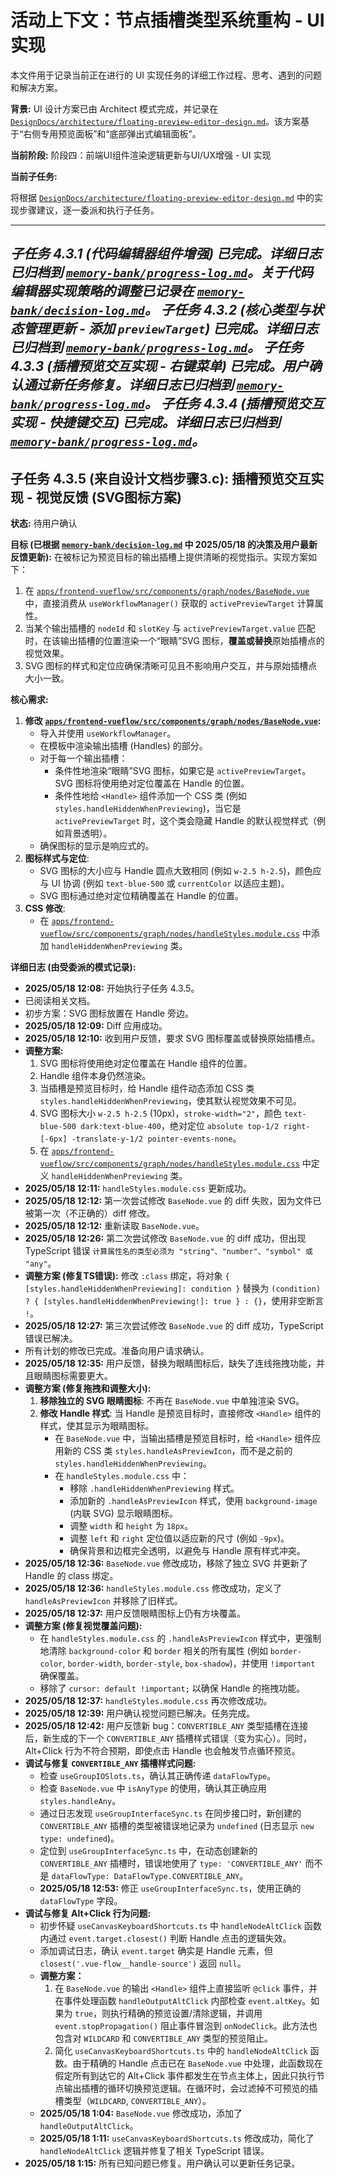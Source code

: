 # 活动上下文：节点插槽类型系统重构 - UI 实现

本文件用于记录当前正在进行的 UI 实现任务的详细工作过程、思考、遇到的问题和解决方案。

**背景:**
UI 设计方案已由 Architect 模式完成，并记录在 [`DesignDocs/architecture/floating-preview-editor-design.md`](./DesignDocs/architecture/floating-preview-editor-design.md)。该方案基于“右侧专用预览面板”和“底部弹出式编辑面板”。

**当前阶段:** 阶段四：前端UI组件渲染逻辑更新与UI/UX增强 - UI 实现

**当前子任务:**

将根据 [`DesignDocs/architecture/floating-preview-editor-design.md`](./DesignDocs/architecture/floating-preview-editor-design.md) 中的实现步骤建议，逐一委派和执行子任务。

---
*子任务 4.3.1 (代码编辑器组件增强) 已完成。详细日志已归档到 [`memory-bank/progress-log.md`](./memory-bank/progress-log.md)。关于代码编辑器实现策略的调整已记录在 [`memory-bank/decision-log.md`](./memory-bank/decision-log.md)。*
*子任务 4.3.2 (核心类型与状态管理更新 - 添加 `previewTarget`) 已完成。详细日志已归档到 [`memory-bank/progress-log.md`](./memory-bank/progress-log.md)。*
*子任务 4.3.3 (插槽预览交互实现 - 右键菜单) 已完成。用户确认通过新任务修复。详细日志已归档到 [`memory-bank/progress-log.md`](./memory-bank/progress-log.md)。*
*子任务 4.3.4 (插槽预览交互实现 - 快捷键交互) 已完成。详细日志已归档到 [`memory-bank/progress-log.md`](./memory-bank/progress-log.md)。*
---

## 子任务 4.3.5 (来自设计文档步骤3.c): 插槽预览交互实现 - 视觉反馈 (SVG图标方案)

**状态:** 待用户确认

**目标 (已根据 [`memory-bank/decision-log.md`](./memory-bank/decision-log.md) 中 2025/05/18 的决策及用户最新反馈更新):**
在被标记为预览目标的输出插槽上提供清晰的视觉指示。实现方案如下：
1.  在 [`apps/frontend-vueflow/src/components/graph/nodes/BaseNode.vue`](../apps/frontend-vueflow/src/components/graph/nodes/BaseNode.vue) 中，直接消费从 `useWorkflowManager()` 获取的 `activePreviewTarget` 计算属性。
2.  当某个输出插槽的 `nodeId` 和 `slotKey` 与 `activePreviewTarget.value` 匹配时，在该输出插槽的位置渲染一个“眼睛”SVG 图标，**覆盖或替换**原始插槽点的视觉效果。
3.  SVG 图标的样式和定位应确保清晰可见且不影响用户交互，并与原始插槽点大小一致。

**核心需求:**
1.  **修改 [`apps/frontend-vueflow/src/components/graph/nodes/BaseNode.vue`](../apps/frontend-vueflow/src/components/graph/nodes/BaseNode.vue):**
    *   导入并使用 `useWorkflowManager`。
    *   在模板中渲染输出插槽 (Handles) 的部分。
    *   对于每一个输出插槽：
        *   条件性地渲染“眼睛”SVG 图标，如果它是 `activePreviewTarget`。SVG 图标将使用绝对定位覆盖在 Handle 的位置。
        *   条件性地给 `<Handle>` 组件添加一个 CSS 类 (例如 `styles.handleHiddenWhenPreviewing`)，当它是 `activePreviewTarget` 时，这个类会隐藏 Handle 的默认视觉样式（例如背景透明）。
    *   确保图标的显示是响应式的。
2.  **图标样式与定位**:
    *   SVG 图标的大小应与 Handle 圆点大致相同 (例如 `w-2.5 h-2.5`)，颜色应与 UI 协调 (例如 `text-blue-500` 或 `currentColor` 以适应主题)。
    *   SVG 图标通过绝对定位精确覆盖在 Handle 的位置。
3.  **CSS 修改**:
    *   在 [`apps/frontend-vueflow/src/components/graph/nodes/handleStyles.module.css`](../apps/frontend-vueflow/src/components/graph/nodes/handleStyles.module.css) 中添加 `handleHiddenWhenPreviewing` 类。

**详细日志 (由受委派的模式记录):**
*   **2025/05/18 12:08:** 开始执行子任务 4.3.5。
*   已阅读相关文档。
*   初步方案：SVG 图标放置在 Handle 旁边。
*   **2025/05/18 12:09:** Diff 应用成功。
*   **2025/05/18 12:10:** 收到用户反馈，要求 SVG 图标覆盖或替换原始插槽点。
*   **调整方案:**
    1.  SVG 图标将使用绝对定位覆盖在 Handle 组件的位置。
    2.  Handle 组件本身仍然渲染。
    3.  当插槽是预览目标时，给 Handle 组件动态添加 CSS 类 `styles.handleHiddenWhenPreviewing`，使其默认视觉效果不可见。
    4.  SVG 图标大小 `w-2.5 h-2.5` (10px)，`stroke-width="2"`，颜色 `text-blue-500 dark:text-blue-400`，绝对定位 `absolute top-1/2 right-[-6px] -translate-y-1/2 pointer-events-none`。
    5.  在 [`apps/frontend-vueflow/src/components/graph/nodes/handleStyles.module.css`](../apps/frontend-vueflow/src/components/graph/nodes/handleStyles.module.css) 中定义 `handleHiddenWhenPreviewing` 类。
*   **2025/05/18 12:11:** `handleStyles.module.css` 更新成功。
*   **2025/05/18 12:12:** 第一次尝试修改 `BaseNode.vue` 的 diff 失败，因为文件已被第一次（不正确的）diff 修改。
*   **2025/05/18 12:12:** 重新读取 `BaseNode.vue`。
*   **2025/05/18 12:26:** 第二次尝试修改 `BaseNode.vue` 的 diff 成功，但出现 TypeScript 错误 `计算属性名的类型必须为 "string"、"number"、"symbol" 或 "any"`。
*   **调整方案 (修复TS错误):** 修改 `:class` 绑定，将对象 `{ [styles.handleHiddenWhenPreviewing]: condition }` 替换为 `(condition) ? { [styles.handleHiddenWhenPreviewing!]: true } : {}`，使用非空断言 `!`。
*   **2025/05/18 12:27:** 第三次尝试修改 `BaseNode.vue` 的 diff 成功，TypeScript 错误已解决。
*   所有计划的修改已完成。准备向用户请求确认。
*   **2025/05/18 12:35:** 用户反馈，替换为眼睛图标后，缺失了连线拖拽功能，并且眼睛图标需要更大。
*   **调整方案 (修复拖拽和调整大小):**
    1.  **移除独立的 SVG 眼睛图标**: 不再在 `BaseNode.vue` 中单独渲染 SVG。
    2.  **修改 Handle 样式**: 当 Handle 是预览目标时，直接修改 `<Handle>` 组件的样式，使其显示为眼睛图标。
        *   在 `BaseNode.vue` 中，当输出插槽是预览目标时，给 `<Handle>` 组件应用新的 CSS 类 `styles.handleAsPreviewIcon`，而不是之前的 `styles.handleHiddenWhenPreviewing`。
        *   在 `handleStyles.module.css` 中：
            *   移除 `.handleHiddenWhenPreviewing` 样式。
            *   添加新的 `.handleAsPreviewIcon` 样式，使用 `background-image` (内联 SVG) 显示眼睛图标。
            *   调整 `width` 和 `height` 为 `18px`。
            *   调整 `left` 和 `right` 定位值以适应新的尺寸 (例如 `-9px`)。
            *   确保背景和边框完全透明，以避免与 Handle 原有样式冲突。
*   **2025/05/18 12:36:** `BaseNode.vue` 修改成功，移除了独立 SVG 并更新了 Handle 的 class 绑定。
*   **2025/05/18 12:36:** `handleStyles.module.css` 修改成功，定义了 `handleAsPreviewIcon` 并移除了旧样式。
*   **2025/05/18 12:37:** 用户反馈眼睛图标上仍有方块覆盖。
*   **调整方案 (修复视觉覆盖问题):**
    *   在 `handleStyles.module.css` 的 `.handleAsPreviewIcon` 样式中，更强制地清除 `background-color` 和 `border` 相关的所有属性 (例如 `border-color`, `border-width`, `border-style`, `box-shadow`)，并使用 `!important` 确保覆盖。
    *   移除了 `cursor: default !important;` 以确保 Handle 的拖拽功能。
*   **2025/05/18 12:37:** `handleStyles.module.css` 再次修改成功。
*   **2025/05/18 12:39:** 用户确认视觉问题已解决。任务完成。
*   **2025/05/18 12:42:** 用户反馈新 bug：`CONVERTIBLE_ANY` 类型插槽在连接后，新生成的下一个 `CONVERTIBLE_ANY` 插槽样式错误（变为实心）。同时，Alt+Click 行为不符合预期，即使点击 Handle 也会触发节点循环预览。
*   **调试与修复 `CONVERTIBLE_ANY` 插槽样式问题:**
    *   检查 `useGroupIOSlots.ts`，确认其正确传递 `dataFlowType`。
    *   检查 `BaseNode.vue` 中 `isAnyType` 的使用，确认其正确应用 `styles.handleAny`。
    *   通过日志发现 `useGroupInterfaceSync.ts` 在同步接口时，新创建的 `CONVERTIBLE_ANY` 插槽的类型被错误地记录为 `undefined` (日志显示 `new type: undefined`)。
    *   定位到 `useGroupInterfaceSync.ts` 中，在动态创建新的 `CONVERTIBLE_ANY` 插槽时，错误地使用了 `type: 'CONVERTIBLE_ANY'` 而不是 `dataFlowType: DataFlowType.CONVERTIBLE_ANY`。
    *   **2025/05/18 12:53:** 修正 `useGroupInterfaceSync.ts`，使用正确的 `dataFlowType` 字段。
*   **调试与修复 Alt+Click 行为问题:**
    *   初步怀疑 `useCanvasKeyboardShortcuts.ts` 中 `handleNodeAltClick` 函数内通过 `event.target.closest()` 判断 Handle 点击的逻辑失效。
    *   添加调试日志，确认 `event.target` 确实是 Handle 元素，但 `closest('.vue-flow__handle-source')` 返回 `null`。
    *   **调整方案：**
        1.  在 `BaseNode.vue` 的输出 `<Handle>` 组件上直接监听 `@click` 事件，并在事件处理函数 `handleOutputAltClick` 内部检查 `event.altKey`。如果为 `true`，则执行精确的预览设置/清除逻辑，并调用 `event.stopPropagation()` 阻止事件冒泡到 `onNodeClick`。此方法也包含对 `WILDCARD` 和 `CONVERTIBLE_ANY` 类型的预览阻止。
        2.  简化 `useCanvasKeyboardShortcuts.ts` 中的 `handleNodeAltClick` 函数。由于精确的 Handle 点击已在 `BaseNode.vue` 中处理，此函数现在假定所有到达它的 Alt+Click 事件都发生在节点主体上，因此只执行节点输出插槽的循环切换预览逻辑。在循环时，会过滤掉不可预览的插槽类型（`WILDCARD`, `CONVERTIBLE_ANY`）。
    *   **2025/05/18 1:04:** `BaseNode.vue` 修改成功，添加了 `handleOutputAltClick`。
    *   **2025/05/18 1:11:** `useCanvasKeyboardShortcuts.ts` 修改成功，简化了 `handleNodeAltClick` 逻辑并修复了相关 TypeScript 错误。
*   **2025/05/18 1:15:** 所有已知问题已修复。用户确认可以更新任务记录。